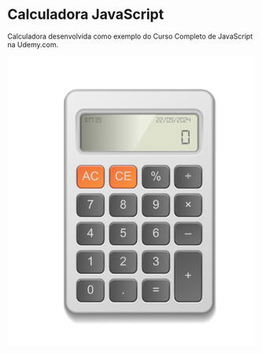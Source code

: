 # Calculadora JavaScript


Calculadora desenvolvida como exemplo do Curso Completo de JavaScript na Udemy.com.


![Calculadora](Calculadora.png)
